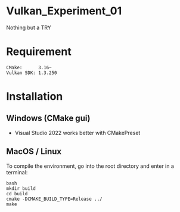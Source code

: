 # Vulkan_Experiment_01
Nothing but a TRY
# Requirement
```
CMake:		3.16~
Vulkan SDK:	1.3.250
```
# Installation
## Windows (CMake gui)
- Visual Studio 2022 works better with CMakePreset
## MacOS / Linux
To compile the environment, go into the root directory and enter in a terminal:
```
bash
mkdir build
cd build
cmake -DCMAKE_BUILD_TYPE=Release ../
make
```
